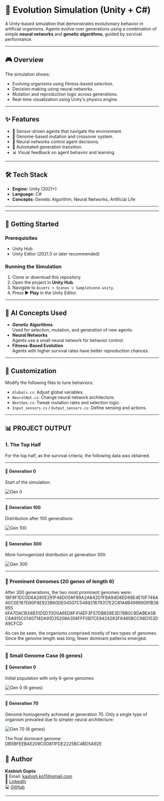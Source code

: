 # 🧬 Evolution Simulation (Unity + C#)

A Unity-based simulation that demonstrates evolutionary behavior in artificial organisms. Agents evolve over generations using a combination of simple **neural networks** and **genetic algorithms**, guided by survival performance.

---

## 🎮 Overview

The simulation shows:
- Evolving organisms using fitness-based selection.
- Decision-making using neural networks.
- Mutation and reproduction logic across generations.
- Real-time visualization using Unity's physics engine.

---

## ✨ Features

- 🤖 Sensor-driven agents that navigate the environment.
- 🧬 Genome-based mutation and crossover system.
- 🧠 Neural networks control agent decisions.
- 🔁 Automated generation transition.
- 📊 Visual feedback on agent behavior and learning.

---

## 🛠 Tech Stack

- **Engine:** Unity (2021+)
- **Language:** C#
- **Concepts:** Genetic Algorithm, Neural Networks, Artificial Life

---


---

## 🚀 Getting Started

### Prerequisites

- Unity Hub
- Unity Editor (2021.3 or later recommended)

### Running the Simulation

1. Clone or download this repository.
2. Open the project in **Unity Hub**.
3. Navigate to `Assets > Scenes > SampleScene.unity`.
4. Press ▶️ **Play** in the Unity Editor.

---

## 🧠 AI Concepts Used

- **Genetic Algorithms**  
  Used for selection, mutation, and generation of new agents.
- **Neural Networks**  
  Agents use a small neural network for behavior control.
- **Fitness-Based Evolution**  
  Agents with higher survival rates have better reproduction chances.

---

## 🔧 Customization

Modify the following files to tune behaviors:
- `Globals.cs`: Adjust global variables.
- `NeuralNet.cs`: Change neural network architecture.
- `NextGen.cs`: Tweak mutation rates and selection logic.
- `Input_sensors.cs` / `Output_sensors.cs`: Define sensing and actions.

---

## 📊 PROJECT OUTPUT

### 1. The Top Half

For the top half, as the survival criteria, the following data was obtained.

---

#### 🔹 Generation 0

Start of the simulation:

![Gen 0](https://github.com/user-attachments/assets/979fd483-b5dc-4d96-a85a-b6cd23036102)

---

#### 🔹 Generation 100

Distribution after 100 generations:

![Gen 100](https://github.com/user-attachments/assets/6c534ea9-6bae-43e9-9e7a-cb80a7632380)

---

#### 🔹 Generation 300

More homogenized distribution at generation 300:

![Gen 300](https://github.com/user-attachments/assets/a72ea656-b0f1-4114-8cec-069641f53aae)

---

### 🧬 Prominent Genomes (20 genes of length 6)

After 300 generations, the two most prominent genomes were:
18F9F1DC0D6A280E291F48D00AF89A2A842D1FBA94D8ED66E4E10F746A40C0E167D90F8E922B60DE04507C548921678317E2C81A6B49969091B36955
6FA7DACB34B31D5D70D0A6ED8F41AEF3F57DB828E3D78B0C8DABEA5BC8A915C0140714DA91D35208A358FFF0B7CE9424282F6460BCC98D153DA9CFCD


As can be seen, the organisms comprised mostly of two types of genomes. Since the genome length was long, fewer dominant patterns emerged.

---

### 🧬 Small Genome Case (6 genes)

#### 🔹 Generation 0

Initial population with only 6-gene genomes:

![Gen 0 (6 genes)](https://github.com/user-attachments/assets/2ab62e7f-0efa-4b7f-8303-c56a17264575)

---

#### 🔹 Generation 70

Genome homogeneity achieved at generation 70. Only a single type of organism prevailed due to simpler neural architecture:

![Gen 70 (6 genes)](https://github.com/user-attachments/assets/5f00ce41-f861-4afb-bad3-fbe9468e8aae)

The final dominant genome:
DB5BFEEBAE209C0D811FDE2225BC4BD5A92E





## 🙋 Author

**Kashish Gupta**  
📧 Email: [kashish.kg11@gmail.com](mailto:kashish.kg11@gmail.com)  
🔗 [LinkedIn](https://linkedin.com/in/kashish-kg11)  
💻 [GitHub](https://github.com/kashishgupta29)

---

